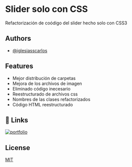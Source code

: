 
# Slider solo con CSS

Refactorización de coódigo del slider hecho solo con CSS3


## Authors

- [@iglesiasscarlos](https://github.com/iglesiascarlos)


## Features

- Mejor distribución de carpetas
- Mejora de los archivos de imagen
- Eliminado código inecesario
- Reestructurado de archivos css
- Nombres de las clases refactorizados
- Código HTML reestructurado
## 🔗 Links
[![portfolio](https://img.shields.io/badge/my_portfolio-000?style=for-the-badge&logo=ko-fi&logoColor=white)](https://github.com/iglesiascarlos)

## License

[MIT](https://choosealicense.com/licenses/mit/)

